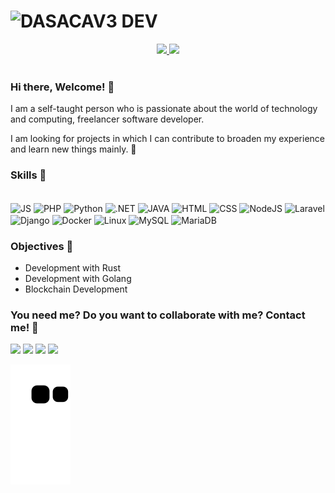 # ![DASACAV3 DEV](https://user-images.githubusercontent.com/57577210/115652104-316dd900-a2f2-11eb-96db-9a292719bc5c.png)

<div align="center">
  <a href="https://github.com/Dasacav3">
  <img height="180em" src="https://github-readme-stats.vercel.app/api?username=Dasacav3&show_icons=true&theme=dracula&include_all_commits=true&count_private=true"/>
  <img height="180em" src="https://github-readme-stats.vercel.app/api/top-langs/?username=Dasacav3&layout=compact&langs_count=7&theme=dracula"/>
  </a>
</div>

<br>


### Hi there, Welcome! 👋

I am a self-taught person who is passionate about the world of technology and computing, freelancer software developer.

I am looking for projects in which I can contribute to broaden my experience and learn new things mainly. 📌

### Skills 🎉
<div style="display: inline_block"><br>
  <img align="center" alt="JS" height="30" width="40" src="https://api.iconify.design/vscode-icons/file-type-js-official.svg">
  <img align="center" alt="PHP" width="50" src="https://api.iconify.design/vscode-icons/file-type-php3.svg">
  <img align="center" alt="Python" height="30" width="40" src="https://api.iconify.design/logos/python.svg">
  <img align="center" alt=".NET" width="40" src="https://api.iconify.design/logos/dotnet.svg">
  <img align="center" alt="JAVA" width="40" src="https://api.iconify.design/logos/java.svg">
  <img align="center" alt="HTML" height="30" width="40" src="https://api.iconify.design/vscode-icons/file-type-html.svg">
  <img align="center" alt="CSS" height="30" width="40" src="https://api.iconify.design/vscode-icons/file-type-css.svg">
  <img align="center" alt="NodeJS" width="40" src="https://api.iconify.design/logos/nodejs.svg">
  <img align="center" alt="Laravel" height="30" width="40" src="https://api.iconify.design/logos/laravel.svg">
  <img align="center" alt="Django" height="30" width="40" src="https://api.iconify.design/logos/django-icon.svg">
  <img align="center" alt="Docker" height="30" width="50" src="https://api.iconify.design/logos/docker-icon.svg">
  <img align="center" alt="Linux" width="40" src="https://api.iconify.design/flat-color-icons/linux.svg">
  <img align="center" alt="MySQL" width="35" src="https://api.iconify.design/logos/mysql.svg">
  <img align="center" alt="MariaDB" width="40" src="https://api.iconify.design/logos/mariadb-icon.svg">
 </div>

### Objectives 🎯
- Development with Rust
- Development with Golang
- Blockchain Development

### You need me? Do you want to collaborate with me? Contact me! 🔋
<div> 
<a href="https://twitter.com/Dasacav31" target="_blank"><img src="https://img.shields.io/badge/Twitter-1DA1F2?style=for-the-badge&logo=twitter&logoColor=white" target="_blank"></a>
  <a href="https://instagram.com/_dasacav3_" target="_blank"><img src="https://img.shields.io/badge/-Instagram-%23E4405F?style=for-the-badge&logo=instagram&logoColor=white" target="_blank"></a>
  <a href = "mailto:team.dasacav3@gmail.com"><img src="https://img.shields.io/badge/-Gmail-%23333?style=for-the-badge&logo=gmail&logoColor=white" target="_blank"></a>
  <a href="https://www.linkedin.com/in/dasacav3/" target="_blank"><img src="https://img.shields.io/badge/-LinkedIn-%230077B5?style=for-the-badge&logo=linkedin&logoColor=white" target="_blank"></a> 
  
  ![Snake animation](https://github.com/Dasacav3/Dasacav3/blob/output/github-contribution-grid-snake.svg)
</div>

